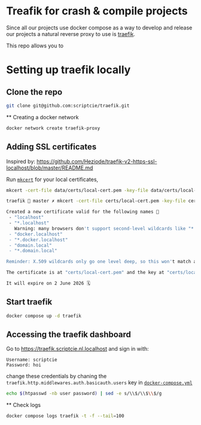 # Treafik for crash & compile projects

Since all our projects use docker compose as a way to develop and release our projects a natural reverse proxy to use is [traefik](https://doc.traefik.io/traefik/).

This repo allows you to

# Setting up traefik locally

## Clone the repo

```sh
git clone git@github.com:scriptcie/traefik.git
```

** Creating a docker network

```sh
docker network create traefik-proxy
```

## Adding SSL certificates

Inspired by:
https://github.com/Heziode/traefik-v2-https-ssl-localhost/blob/master/README.md

Run [`mkcert`](https://github.com/FiloSottile/mkcert) for your local certificates,
```sh
mkcert -cert-file data/certs/local-cert.pem -key-file data/certs/local-key.pem "localhost" "*.localhost" "docker.localhost" "*.docker.localhost" "domain.local" "*.domain.local" "traefik.localhost" "*.scriptcie.nl.localhost"
```

```sh
traefik  master ✗ mkcert -cert-file certs/local-cert.pem -key-file certs/local-key.pem "localhost" "*.localhost" "docker.localhost" "*.docker.localhost" "domain.local" "*.domain.local"

Created a new certificate valid for the following names 📜
 - "localhost"
 - "*.localhost"
   Warning: many browsers don't support second-level wildcards like "*.localhost" ⚠️
 - "docker.localhost"
 - "*.docker.localhost"
 - "domain.local"
 - "*.domain.local"

Reminder: X.509 wildcards only go one level deep, so this won't match a.b.localhost ℹ️

The certificate is at "certs/local-cert.pem" and the key at "certs/local-key.pem" ✅

It will expire on 2 June 2026 🗓
```

## Start traefik

```sh
docker compose up -d traefik
```

## Accessing the traefik dashboard

Go to https://traefik.scriptcie.nl.localhost and sign in with:
```
Username: scriptcie
Password: hoi
```

change these credentials by chaning the `traefik.http.middlewares.auth.basicauth.users`  key in [`docker-compose.yml`](./docker-compose.yml)
```sh
echo $(htpasswd -nb user password) | sed -e s/\\$/\\$\\$/g
```

** Check logs

```sh
docker compose logs traefik -t -f --tail=100
```

